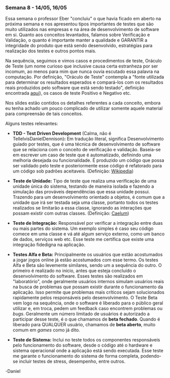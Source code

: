 ### Semana 8 - 14/05, 16/05

Essa semana o professor Eber "concluiu" o que havia ficado em aberto na próxima semana e nos apresentou tipos importantes de testes que são muito utilizados nas empresas e na área de desenvolvimento de software em si. Quanto aos conceitos levantados, falamos sobre Verificação e Validação, o quanto é importante manter a qualidade e GARANTIR a integridade do produto que está sendo desenvolvido, estratégias para realização dos testes e outros pontos mais.

Na sequência, seguimos e vimos casos e procedimentos de teste, Oráculo de Teste (um nome curioso que inclusive causa certa estranheza por ser incomum, ao menos para mim que nunca ouvia escutado essa palavra na computação. Por definição, "Oráculo de Teste" contempla a "fonte utilizada para determinar os resultados esperados e compará-los com os resultados reais produzidos pelo software que está sendo testado", definição encontrada [aqui](www.bstqb.org.br/node/11604)), os casos de teste Positivo e Negativo etc.

Nos slides estão contidos os detalhes referentes a cada conceito, embora eu tenha achado um pouco complicado de utilizar somente aquele material para compreensão de tais conceitos. 

Alguns testes relevantes:

   * **TDD - Test Driven Development** (Calma, não é TellelvisDanielDennison)**:** Em tradução literal, significa Desenvolvimento guiado por testes, que é uma técnica de desenvolvimento de software que se relaciona com o conceito de verificação e validação. Baseia-se em escrever um caso de teste que é automatizado, definindo uma melhoria desejada ou funcionalidade. É produzido um código que possa ser validado pelo teste e posteriormente esse código é refatorado para um código sob padrões aceitaveis. (Definição: [Wikipedia](https://pt.wikipedia.org/wiki/Test_Driven_Development))
   
   * **Teste de Unidade:** Tipo de teste que realiza uma verificação de uma unidade única do sistema, testando de maneira isolada e fazendo a simulação das prováveis dependências que essa unidade possui. Trazendo para um desenvolvimento orientado a objetos, é comum que a unidade que irá ser testada seja uma classe, portanto todos os testes realizados se limitarão a essa classe, ignorando as interações que possam existir com outras classes. (Definição: [Caelum](http://blog.caelum.com.br/unidade-integracao-ou-sistema-qual-teste-fazer/))
    
   * **Teste de Integração:** Responsável por verificar a integração entre duas ou mais partes do sistema. Um exemplo simples é caso seu código comece em uma classe e vá até algum serviço externo, como um banco de dados, serviços web etc. Esse teste me certifica que existe uma integração fidedigna na aplicação.

   * **Testes Alfa e Beta:** Principalmente os usuários que estão acostumados a jogar jogos online já estão acostumados com esse termo. Os testes Alfa e Beta são levemente similares, sendo um a sequência do outro. O primeiro é realizado no início, antes que esteja concluído o desenvolvimento do software. Esses testes são realizados em "laboratório", onde geralmente usuários internos simulam usuários reais na busca de problemas que possam existir durante o funcionamento da aplicação. Isso permite que problemas mais críticos sejam solucionados rapidamente pelos responsáveis pelo desenvolvimento. O Teste Beta vem logo na sequência, onde o software é liberado para o público geral utilizar e, em troca, pedem um feedback caso encontrem problemas ou *bugs*. Geralmente um número limitado de usuários é autorizado a participar desse teste, é o que chamamos de **beta fechado**. Quando é liberado para QUALQUER usuário, chamamos de **beta aberto**, muito comum em *games* como já dito. 

   * **Teste de Sistema:** Inclui no teste todos os componentes responsáveis pelo funcionamento do software, desde o código até o hardware e sistema operacional onde a aplicação está sendo executada. Esse teste me garante o funcionamento do sistema de forma completa, podendo-se incluir testes de stress, desempenho, entre outros.
     
-Daniel
